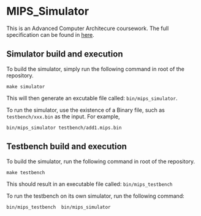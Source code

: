 # MIPS_Simulator

This is an Advanced Computer Architecure coursework. The full specification can be found in [here](https://github.com/m8pple/arch2-2019-cw).

## Simulator build and execution

To build the simulator, simply run the following command in root of the repository.

```
make simulator
```

This will then generate an excutable file called: `bin/mips_simulator`.

To run the simulator, use the existence of a Binary file, such as `testbench/xxx.bin` as the input. For example,

```
bin/mips_simulator testbench/add1.mips.bin
```

## Testbench build and execution

To build the simulator, run the following command in root of the repository.

```
make testbench
```

This should result in an executable file called: `bin/mips_testbench`

To run the testbench on its own simulator, run the following command:

```
bin/mips_testbench  bin/mips_simulator
```
